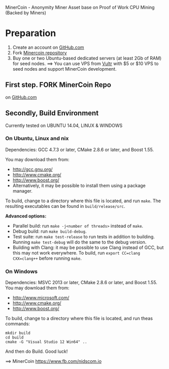MinerCoin - Anonymity Miner Asset base on Proof of Work CPU Mining (Backed by Miners)

# Preparation

1. Create an account on [GitHub.com](github.com)
2. Fork [Minercoin repository](https://github.com/nidscom/minercoin)
3. Buy one or two Ubuntu-based dedicated servers (at least 2Gb of RAM) for seed nodes.
   ==> You can use VPS from [Vultr](https://www.vultr.com/?ref=7283997) with $5 or $10 VPS to seed nodes and support MinerCoin development.


## First step. FORK MinerCoin Repo
on [GitHub.com](https://github.com/nidscom/minercoin)

## Secondly, Build Environment 
Currently tested on UBUNTU 14.04, LINUX & WINDOWS

### On Ubuntu, Linux and nix

Dependencies: GCC 4.7.3 or later, CMake 2.8.6 or later, and Boost 1.55.

You may download them from:

* http://gcc.gnu.org/
* http://www.cmake.org/
* http://www.boost.org/
* Alternatively, it may be possible to install them using a package manager.

To build, change to a directory where this file is located, and run `make`. The resulting executables can be found in `build/release/src`.

**Advanced options:**

* Parallel build: run `make -j<number of threads>` instead of `make`.
* Debug build: run `make build-debug`.
* Test suite: run `make test-release` to run tests in addition to building. Running `make test-debug` will do the same to the debug version.
* Building with Clang: it may be possible to use Clang instead of GCC, but this may not work everywhere. To build, run `export CC=clang CXX=clang++` before running `make`.

### On Windows
Dependencies: MSVC 2013 or later, CMake 2.8.6 or later, and Boost 1.55. You may download them from:

* http://www.microsoft.com/
* http://www.cmake.org/
* http://www.boost.org/

To build, change to a directory where this file is located, and run theas commands: 
```
mkdir build
cd build
cmake -G "Visual Studio 12 Win64" ..
```

And then do Build.
Good luck!

==> MinerCoin
https://www.fb.com/nidscom.io
